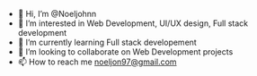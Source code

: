 - 👋 Hi, I’m @Noeljohnn
- 👀 I’m interested in Web Development, UI/UX design, Full stack development
- 🌱 I’m currently learning Full stack developement
- 💞️ I’m looking to collaborate on Web Development projects
- 📫 How to reach me noeljon97@gmail.com

